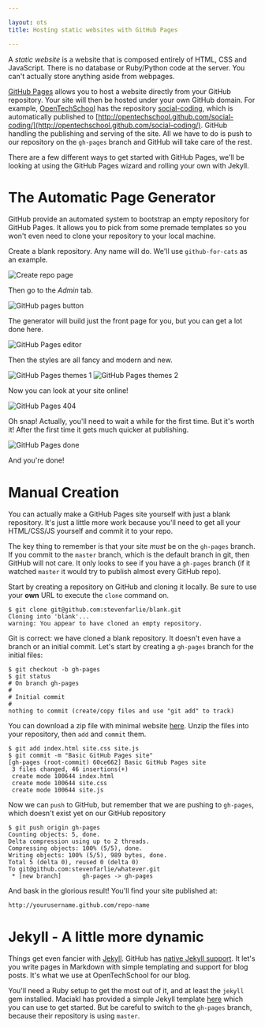 ```yaml
---

layout: ots
title: Hosting static websites with GitHub Pages

---
```


A *static website* is a website that is composed entirely of HTML, CSS
and JavaScript. There is no database or Ruby/Python code at the
server. You can't actually store anything aside from webpages.

[GitHub Pages](http://pages.github.com/) allows you to host a website
directly from your GitHub repository. Your site will then be hosted
under your own GitHub domain. For example,
[OpenTechSchool](https://github.com/OpenTechSchool) has the repository
[social-coding](https://github.com/OpenTechSchool/social-coding),
which is automatically published to
[http://opentechschool.github.com/social-coding/](http://opentechschool.github.com/social-coding/). GitHub
handling the publishing and serving of the site. All we have to do is
push to our repository on the `gh-pages` branch and GitHub will take
care of the rest.

There are a few different ways to get started with GitHub Pages, we'll
be looking at using the GitHub Pages wizard and rolling your own with
Jekyll.

# The Automatic Page Generator

GitHub provide an automated system to bootstrap an empty repository
for GitHub Pages. It allows you to pick from some premade templates so
you won't even need to clone your repository to your local machine.

Create a blank repository. Any name will do. We'll use
  `github-for-cats` as an example.

![Create repo page](images/pages/generator-1-small.png)

Then go to the *Admin* tab.

![GitHub pages button](images/pages/generator-2-small.png)

The generator will build just the front page for you, but you can get
a lot done here.

![GitHub Pages editor](images/pages/generator-3-small.png)

Then the styles are all fancy and modern and new. 

![GitHub Pages themes 1](images/pages/generator-4-small.png)
![GitHub Pages themes 2](images/pages/generator-5-small.png)

Now you can look at your site online!

![GitHub Pages 404](images/pages/generator-6-small.png)

Oh snap! Actually, you'll need to wait a while for the first time. But
it's worth it! After the first time it gets much quicker at
publishing.

![GitHub Pages done](images/pages/generator-7-small.png)

And you're done!

# Manual Creation

You can actually make a GitHub Pages site yourself with just a blank
repository. It's just a little more work because you'll need to get
all your HTML/CSS/JS yourself and commit it to your repo.

The key thing to remember is that your site *must* be on the
`gh-pages` branch. If you commit to the `master` branch, which is the
default branch in git, then GitHub will not care. It only looks to see
if you have a `gh-pages` branch (if it watched `master` it would try
to publish almost every GitHub repo).

Start by creating a repository on GitHub and cloning it locally. Be sure
to use your **own** URL to execute the `clone` command on.

	$ git clone git@github.com:stevenfarlie/blank.git
	Cloning into 'blank'...
	warning: You appear to have cloned an empty repository.

Git is correct: we have cloned a blank repository. It doesn't even
have a branch or an initial commit. Let's start by creating a
`gh-pages` branch for the initial files:

	$ git checkout -b gh-pages
	$ git status
	# On branch gh-pages
	#
	# Initial commit
	#
	nothing to commit (create/copy files and use "git add" to track)

You can download a zip file with minimal website
[here](https://github.com/stevenfarlie/blank/zipball/gh-pages). Unzip
the files into your repository, then `add` and `commit` them.

	$ git add index.html site.css site.js
	$ git commit -m "Basic GitHub Pages site"
	[gh-pages (root-commit) 60ce662] Basic GitHub Pages site
	 3 files changed, 46 insertions(+)
	 create mode 100644 index.html
	 create mode 100644 site.css
	 create mode 100644 site.js

Now we can `push` to GitHub, but remember that we are pushing to
`gh-pages`, which doesn't exist yet on our GitHub repository

	$ git push origin gh-pages
	Counting objects: 5, done.
	Delta compression using up to 2 threads.
	Compressing objects: 100% (5/5), done.
	Writing objects: 100% (5/5), 989 bytes, done.
	Total 5 (delta 0), reused 0 (delta 0)
	To git@github.com:stevenfarlie/whatever.git
	 * [new branch]      gh-pages -> gh-pages

And bask in the glorious result! You'll find your site published at:

	http://yourusername.github.com/repo-name
	
# Jekyll - A little more dynamic

Things get even fancier with [Jekyll](http://jekyllrb.com). GitHub has
[native Jekyll support](https://help.github.com/articles/using-jekyll-with-pages). It
let's you write pages in Markdown with simple templating and support
for blog posts. It's what we use at OpenTechSchool for our blog.

You'll need a Ruby setup to get the most out of it, and at least the
`jekyll` gem installed. Maciakl has provided a simple Jekyll template
[here](https://github.com/maciakl/Sample-Jekyll-Site) which you can
use to get started. But be careful to switch to the `gh-pages` branch,
because their repository is using `master`.
